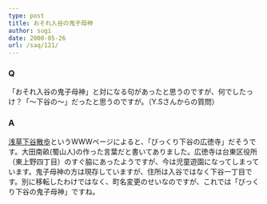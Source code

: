 ```yaml
---
type: post
title: おそれ入谷の鬼子母神
author: sugi
date: 2000-05-26
url: /saq/121/
---
```

### Q 

「おそれ入谷の鬼子母神」と対になる句があったと思うのですが、何でしたっけ？「～下谷の～」だったと思うのですが。（Y.Sさんからの質問）

### A 

<a href="http://www.tctv.ne.jp/members/mkim/sanpo.html" onclick="_gaq.push(['_trackEvent', 'outbound-article', 'http://www.tctv.ne.jp/members/mkim/sanpo.html', '浅草下谷散歩']);" >浅草下谷散歩</a>というWWWページによると、「びっくり下谷の広徳寺」だそうです。大田南畝(蜀山人)の作った言葉だと書いてありました。広徳寺は台東区役所（東上野四丁目）のすぐ脇にあったようですが、今は児童遊園になってしまっています。鬼子母神の方は現存していますが、住所は入谷ではなく下谷一丁目です。別に移転したわけではなく、町名変更のせいなのですが、これでは「びっくり下谷の鬼子母神」ですね。

